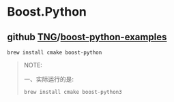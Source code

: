 # Boost.Python

## github [TNG](https://github.com/TNG)/**[boost-python-examples](https://github.com/TNG/boost-python-examples)**





```shell
brew install cmake boost-python
```



> NOTE:
>
> 一、实际运行的是:
>
> ```shell
> brew install cmake boost-python3
> ```
>
> 

